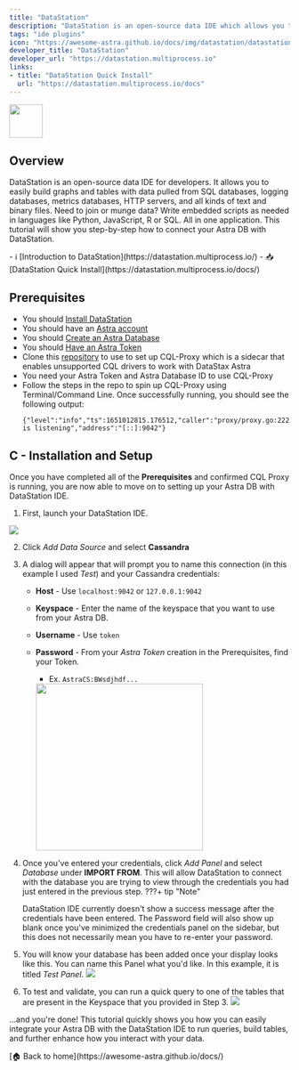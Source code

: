```yaml
---
title: "DataStation"
description: "DataStation is an open-source data IDE which allows you to easily build graphs and tables with data pulled from SQL databases, logging databases, metrics databases, HTTP servers, and more."
tags: "ide plugins"
icon: "https://awesome-astra.github.io/docs/img/datastation/datastation_logo.png"
developer_title: "DataStation"
developer_url: "https://datastation.multiprocess.io"
links:
- title: "DataStation Quick Install"
  url: "https://datastation.multiprocess.io/docs"
---
```


<div class="nosurface" markdown="1">

<img src="../../../../img/datastation/datastation_logo.png" height="60px" />
</div>

## Overview

DataStation is an open-source data IDE for developers. It allows you to easily build graphs and tables with data pulled from SQL databases, logging databases, metrics databases, HTTP servers, and all kinds of text and binary files. Need to join or munge data? Write embedded scripts as needed in languages like Python, JavaScript, R or SQL. All in one application. This tutorial will show you step-by-step how to connect your Astra DB with DataStation. 

<div class="nosurface" markdown="1">
- ℹ️ [Introduction to DataStation](https://datastation.multiprocess.io/)
- 📥 [DataStation Quick Install](https://datastation.multiprocess.io/docs/)
</div>

## Prerequisites
<ul class="prerequisites">
    <li>You should <a href="https://datastation.multiprocess.io/docs">Install DataStation</a></li>
    <li class="nosurface">You should have an <a href="https://astra.dev/3B7HcYo">Astra account</a></li>
    <li class="nosurface">You should <a href="/docs/pages/astra/create-instance/">Create an Astra Database</a></li>
    <li class="nosurface">You should <a href="/docs/pages/astra/create-token/">Have an Astra Token</a></li>
    <li>Clone this <a href="https://github.com/datastax/cql-proxy">repository</a> to use to set up CQL-Proxy which is a sidecar that enables unsupported CQL drivers to work with DataStax Astra</li>
    <li>You need your Astra Token and Astra Database ID to use CQL-Proxy</li>
    <li>Follow the steps in the repo to spin up CQL-Proxy using Terminal/Command Line. Once successfully running, you should see the following output:</li>

```
{"level":"info","ts":1651012815.176512,"caller":"proxy/proxy.go:222","msg":"proxy is listening","address":"[::]:9042"}
```
</ul>

## C - Installation and Setup
Once you have completed all of the **Prerequisites** and confirmed CQL Proxy is running, you are now able to move on to setting up your Astra DB with DataStation IDE. 

1. First, launch your DataStation IDE. 
<img src="../../../../img/datastation/1_starting_page.png"/>

2. Click *Add Data Source* and select **Cassandra**

3. A dialog will appear that will prompt you to name this connection (in this example I used *Test*) and your Cassandra credentials:
    - **Host** - Use `localhost:9042` or `127.0.0.1:9042`
    - **Keyspace** - Enter the name of the keyspace that you want to use from your Astra DB. 
    - **Username** - Use `token`
    - **Password** - From your *Astra Token* creation in the Prerequisites, find your Token. 
        - Ex. `AstraCS:BWsdjhdf...` 
        
        <img src="../../../../img/datastation/3_enter_credentials.png" width="300"/>

4. Once you've entered your credentials, click *Add Panel* and select *Database* under **IMPORT FROM**. This will allow DataStation to connect with the database you are trying to view through the credentials you had just entered in the previous step. 
???+ tip "Note"

    DataStation IDE currently doesn't show a success message after the credentials have been entered. The Password field will also show up blank once you've minimized the credentials panel on the sidebar, but this does not necessarily mean you have to re-enter your password.
5. You will know your database has been added once your display looks like this. You can name this Panel what you'd like. In this example, it is titled *Test Panel*. 
    <img src="../../../../img/datastation/5_ready_to_run.png" />
6. To test and validate, you can run a quick query to one of the tables that are present in the Keyspace that you provided in Step 3. 
    <img src="../../../../img/datastation/6_run_query.png" />

...and you're done! This tutorial quickly shows you how you can easily integrate your Astra DB with the DataStation IDE to run queries, build tables, and further enhance how you interact with your data. 

<div class="nosurface" markdown="1">
[🏠 Back to home](https://awesome-astra.github.io/docs/) 
</div>
